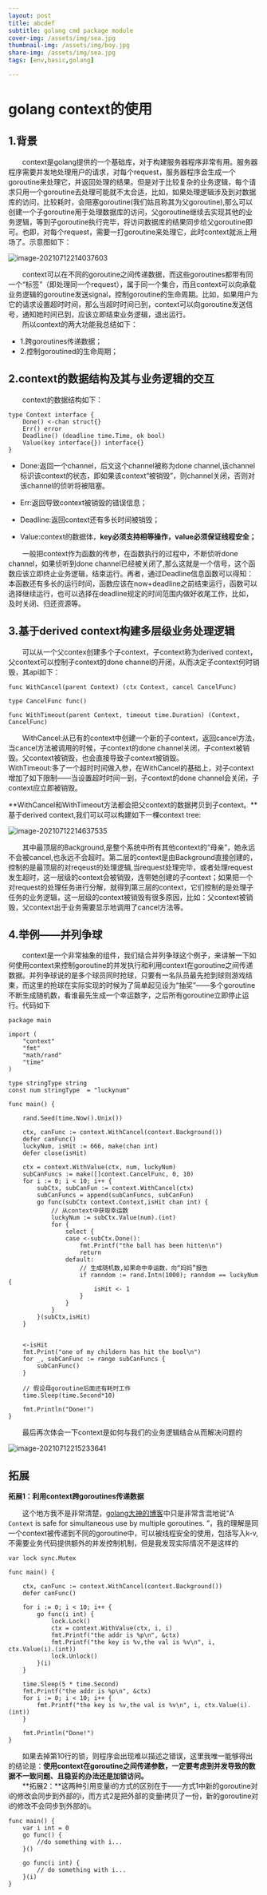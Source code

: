 ```yaml
---
layout: post
title: abcdef
subtitle: golang cmd package module
cover-img: /assets/img/sea.jpg
thumbnail-img: /assets/img/boy.jpg
share-img: /assets/img/sea.jpg
tags: [env,basic,golang]

---
```


# golang context的使用

## 1.背景

&emsp;&emsp;context是golang提供的一个基础库，对于构建服务器程序非常有用。服务器程序需要并发地处理用户的请求，对每个request，服务器程序会生成一个goroutine来处理它，并返回处理的结果。但是对于比较复杂的业务逻辑，每个请求只用一个goroutine去处理可能就不太合适，比如，如果处理逻辑涉及到对数据库的访问，比较耗时，会阻塞goroutine(我们姑且称其为父goroutine),那么可以创建一个子goroutine用于处理数据库的访问，父goroutine继续去实现其他的业务逻辑，等到子goroutine执行完毕，将访问数据库的结果同步给父goroutine即可。也即，对每个request，需要一打goroutine来处理它，此时context就派上用场了。示意图如下：

![image-20210712214037603](https://gitee.com/xinyuanchen/image_collection/raw/master/image-20210712214037603.png)

&emsp;&emsp;context可以在不同的goroutine之间传递数据，而这些goroutines都带有同一个“标签”（即处理同一个request），属于同一个集合，而且context可以向承载业务逻辑的goroutine发送signal，控制goroutine的生命周期。比如，如果用户为它的请求设置超时时间，那么当超时时间已到，context可以向goroutine发送信号，通知她时间已到，应该立即结束业务逻辑，退出运行。<br>
&emsp;&emsp;所以context的两大功能我总结如下：<br>
- 1.跨goroutines传递数据；
- 2.控制goroutined的生命周期；

## 2.context的数据结构及其与业务逻辑的交互

&emsp;&emsp;context的数据结构如下：

```
type Context interface {
    Done() <-chan struct{}
    Err() error
    Deadline() (deadline time.Time, ok bool)
    Value(key interface{}) interface{}
}
```

- Done:返回一个channel，后文这个channel被称为done channel,该channel标识该context的状态，即如果该context“被销毁”，则channel关闭，否则对该channel的侦听将被阻塞。

- Err:返回导致context被销毁的错误信息；

- Deadline:返回context还有多长时间被销毁；

- Value:context的数据体，**key必须支持相等操作，value必须保证线程安全；**


&emsp;&emsp;一般把context作为函数的传参，在函数执行的过程中，不断侦听done channel，如果侦听到done channel已经被关闭了,那么这就是一个信号，这个函数应该立即终止业务逻辑，结束运行。再者，通过Deadline信息函数可以得知：本函数还有多长的运行时间，函数应该在now+deadline之前结束运行，函数可以选择继续运行，也可以选择在deadline规定的时间范围内做好收尾工作，比如，及时关闭、归还资源等。

## 3.基于derived context构建多层级业务处理逻辑

&emsp;&emsp;可以从一个父contex创建多个子context，子context称为derived context，父context可以控制子context的done channel的开闭，从而决定子context何时销毁，其api如下：

```
func WithCancel(parent Context) (ctx Context, cancel CancelFunc)

type CancelFunc func()

func WithTimeout(parent Context, timeout time.Duration) (Context, CancelFunc)
```

&emsp;&emsp;WithCancel:从已有的context中创建一个新的子context，返回cancel方法，当cancel方法被调用的时候，子context的done channel关闭，子context被销毁。父context被销毁，也会直接导致子context被销毁。<br>
WithTimeout:多了一个超时时间做入参，在WithCancel的基础上，对子context增加了如下限制——当设置超时时间一到，子context的done channel会关闭，子context应立即被销毁。

**WithCancel和WithTimeout方法都会把父context的数据拷贝到子context。**基于derived context,我们可以可以构建如下一棵context tree:

![image-20210712214637535](https://gitee.com/xinyuanchen/image_collection/raw/master/image-20210712214637535.png)

&emsp;&emsp;其中最顶层的Background,是整个系统中所有其他context的“母亲”，她永远不会被cancel,也永远不会超时。第二层的context是由Background直接创建的，控制的是最顶层的对reqeust的处理逻辑,当request处理完毕，或者处理request发生超时，这一层级的context会被销毁，连带她创建的子context；如果把一个对request的处理任务进行分解，就得到第三层的context，它们控制的是处理子任务的业务逻辑，这一层级的context被销毁有很多原因，比如：父context被销毁，父context出于业务需要显示地调用了cancel方法等。

## 4.举例——并列争球

&emsp;&emsp;context是一个非常抽象的组件，我们结合并列争球这个例子，来讲解一下如何使用context来控制goroutine的并发执行和利用context在goroutine之间传递数据。并列争球说的是多个球员同时抢球，只要有一名队员最先抢到球则游戏结束，而这里的抢球在实际实现的时候为了简单起见设为“抽奖”——多个goroutine不断生成随机数，看谁最先生成一个幸运数字，之后所有goroutine立即停止运行。代码如下

```
package main

import (
	"context"
	"fmt"
	"math/rand"
	"time"
)

type stringType string
const num stringType  = "luckynum"

func main() {

	rand.Seed(time.Now().Unix())

	ctx, canFunc := context.WithCancel(context.Background())
	defer canFunc()
	luckyNum, isHit := 666, make(chan int)
	defer close(isHit)

	ctx = context.WithValue(ctx, num, luckyNum)
	subCanFuncs := make([]context.CancelFunc, 0, 10)
	for i := 0; i < 10; i++ {
		subCtx, subCanFun := context.WithCancel(ctx)
		subCanFuncs = append(subCanFuncs, subCanFun)
		go func(subCtx context.Context,isHit chan int) {
			// 从context中获取幸运数
			luckyNum := subCtx.Value(num).(int)
			for {
				select {
				case <-subCtx.Done():
					fmt.Printf("the ball has been hitten\n")
					return
				default:
					// 生成随机数,如果命中幸运数，向“妈妈”报告
					if ranndom := rand.Intn(1000); ranndom == luckyNum {
						isHit <- 1
					}
				}
			}
		}(subCtx,isHit)
	}


	<-isHit
	fmt.Print("one of my childern has hit the bool\n")
	for _, subCanFunc := range subCanFuncs { 
		subCanFunc()
	}

	// 假设母goroutine后面还有耗时工作
	time.Sleep(time.Second*10)

	fmt.Println("Done!")
}

```

&emsp;&emsp;最后再次体会一下context是如何与我们的业务逻辑结合从而解决问题的

![image-20210712215233641](https://gitee.com/xinyuanchen/image_collection/raw/master/image-20210712215233641.png)



## 拓展



**拓展1：利用context跨goroutines传递数据**

&emsp;&emsp;这个地方我不是非常清楚，[golang大神的博客]()中只是非常含混地说“A `Context` is safe for simultaneous use by multiple goroutines. ”，我的理解是同一个context被传递到不同的goroutine中，可以被线程安全的使用，包括写入k-v,不需要业务代码提供额外的并发控制机制，但是我发现实际情况不是这样的

```
var lock sync.Mutex

func main() {

	ctx, canFunc := context.WithCancel(context.Background())
	defer canFunc()

	for i := 0; i < 10; i++ {
		go func(i int) {
			lock.Lock()
			ctx = context.WithValue(ctx, i, i)
			fmt.Printf("the addr is %p\n", &ctx)
			fmt.Printf("the key is %v,the val is %v\n", i, ctx.Value(i).(int))
			lock.Unlock()
		}(i)
	}

	time.Sleep(5 * time.Second)
	fmt.Printf("the addr is %p\n", &ctx)
	for i := 0; i < 10; i++ {
		fmt.Printf("the key is %v,the val is %v\n", i, ctx.Value(i).(int))
	}

	fmt.Println("Done!")
}

```

&emsp;&emsp;如果去掉第10行的锁，则程序会出现难以描述之错误，这里我唯一能够得出的结论是：**使用context在goroutine之间传递参数，一定要考虑到并发导致的数据不一致问题、且稳妥的办法还是加锁访问。**<br>
&emsp;&emsp;**拓展2：**这两种引用变量i的方式的区别在于——方式1中新的goroutine对i的修改会同步到外部的i，而方式2是把外部的变量i拷贝了一份，新的goroutine对i的修改不会同步到外部的i。

```
func main() {
	var i int = 0
	go func() {
		//do something with i...
	}()

	go func(i int) {
		// do something with i...
	}(i)
}
```




